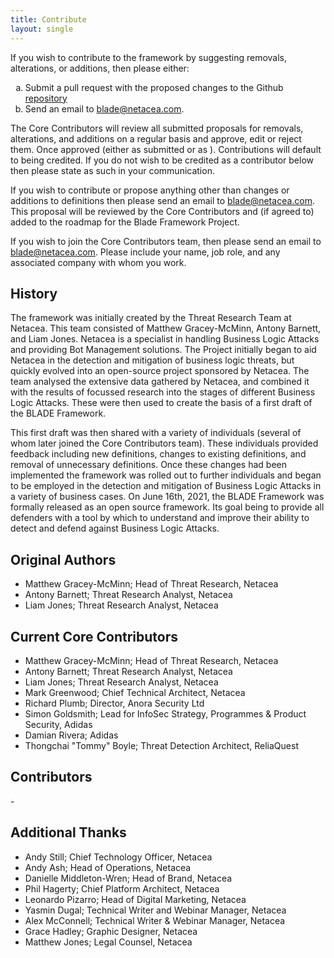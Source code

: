 ```yaml
---
title: Contribute
layout: single
---
```


<p>If you wish to contribute to the framework by suggesting removals, alterations, or additions, then please either:
    <ol type="a">
        <li>Submit a pull request with the proposed changes to the Github <a href="https://github.com/NetBLADE-framework/NetBLADE-framework.github.io">repository</a></li>
        <li>Send an email to <a href="mailto:blade@netacea.com?subject=BLADE Framework - contribute">blade@netacea.com</a>.</li>
    </ol>
</p>
	
<p>The Core Contributors will review all submitted proposals for removals, alterations, and additions on a regular basis and approve, edit or reject them. Once approved (either as submitted or as ). Contributions will default to being credited. If you do not wish to be credited as a contributor below then please state as such in your communication.</p>
<p>If you wish to contribute or propose anything other than changes or additions to definitions then please send an email to <a href="mailto:blade@netacea.com?subject=BLADE Framework - contribute">blade@netacea.com</a>. This proposal will be reviewed by the Core Contributors and (if agreed to) added to the roadmap for the Blade Framework Project.</p>
<p>If you wish to join the Core Contributors team, then please send an email to <a href="mailto:blade@netacea.com?subject=BLADE Framework - join core contributors">blade@netacea.com</a>. Please include your name, job role, and any associated company with whom you work.</p>

<h2>History</h2>
<p>The framework was initially created by the Threat Research Team at Netacea. This team consisted of Matthew Gracey-McMinn, Antony Barnett, and Liam Jones. Netacea is a specialist in handling Business Logic Attacks and providing Bot Management solutions. The Project initially began to aid Netacea in the detection and mitigation of business logic threats, but quickly evolved into an open-source project sponsored by Netacea. The team analysed the extensive data gathered by Netacea, and combined it with the results of focussed research into the stages of different Business Logic Attacks. These were then used to create the basis of a first draft of the BLADE Framework.</p>

<p>This first draft was then shared with a variety of individuals (several of whom later joined the Core Contributors team). These individuals provided feedback including new definitions, changes to existing definitions, and removal of unnecessary definitions. Once these changes had been implemented the framework was rolled out to further individuals and began to be employed in the detection and mitigation of Business Logic Attacks in a variety of business cases.
On June 16th, 2021, the BLADE Framework was formally released as an open source framework. Its goal being to provide all defenders with a tool by which to understand and improve their ability to detect and defend against Business Logic Attacks.</p>

<h2>Original Authors</h2>
<ul>
    <li>Matthew Gracey-McMinn; Head of Threat Research, Netacea</li>
    <li>Antony Barnett; Threat Research Analyst, Netacea</li>
    <li>Liam Jones; Threat Research Analyst, Netacea</li>
</ul>
<h2>Current Core Contributors</h2>
<ul>
    <li>Matthew Gracey-McMinn; Head of Threat Research, Netacea</li>
    <li>Antony Barnett; Threat Research Analyst, Netacea</li>
    <li>Liam Jones; Threat Research Analyst, Netacea</li>
    <li>Mark Greenwood; Chief Technical Architect, Netacea</li>
    <li>Richard Plumb; Director, Anora Security Ltd</li>
    <li>Simon Goldsmith; Lead for InfoSec Strategy, Programmes & Product Security, Adidas</li>
    <li>Damian Rivera; Adidas</li>
    <li>Thongchai "Tommy" Boyle; Threat Detection Architect, ReliaQuest</li>
</ul>

<h2>Contributors</h2>
<p>-</p>

<h2>Additional Thanks</h2>
<ul>
    <li>Andy Still; Chief Technology Officer, Netacea</li>
    <li>Andy Ash; Head of Operations, Netacea</li>
    <li>Danielle Middleton-Wren; Head of Brand, Netacea</li>
    <li>Phil Hagerty; Chief Platform Architect, Netacea</li>
    <li>Leonardo Pizarro; Head of Digital Marketing, Netacea</li>
    <li>Yasmin Dugal; Technical Writer and Webinar Manager, Netacea</li>
    <li>Alex McConnell; Technical Writer & Webinar Manager, Netacea</li>
    <li>Grace Hadley; Graphic Designer, Netacea</li>
    <li>Matthew Jones; Legal Counsel, Netacea</li>
</ul>